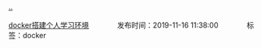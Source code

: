 [..](/README.md)<br/><br/>
[docker搭建个人学习环境](/env/docker_init.md)&emsp;&emsp;&emsp;&emsp;发布时间：2019-11-16 11:38:00&emsp;&emsp;&emsp;&emsp;标签：docker<br/><br/>
